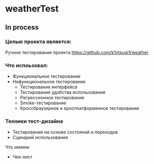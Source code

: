 # weatherTest

## In process

### Целью проекта является:
Ручное тестирование проекта https://github.com/k1ntsugi1/weather

### Что испоьзовал:
  - Функциональное тестирование
  - Нефункциональное тестирование
    - Тестирование интерфейса
    - Тестирование удобства использования
    - Регрессионное тестирование
    - Smoke-тестирование
    - Кроссбраузерное и кросплатформенное тестирование
### Техники тест-дизайна
  - Тестирование на основе состояний и переходов
  - Сценарий использования

Что имеем:
  - Чек-лист
  
